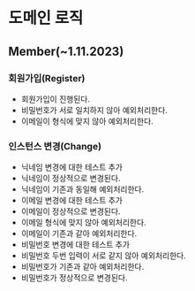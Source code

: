 # 도메인 로직
## Member(~1.11.2023)
### 회원가입(Register)
-  회원가입이 진행된다. 
-  비밀번호가 서로 일치하지 않아 예외처리한다.
-  이메일이 형식에 맞지 않아 예외처리한다.

### 인스턴스 변경(Change)
-  닉네임 변경에 대한 테스트 추가
  - 닉네임이 정상적으로 변경된다.
  - 닉네임이 기존과 동일해 예외처리한다.
-  이메일 변경에 대한 테스트 추가
  - 이메일이 정상적으로 변경된다. 
  - 이메일 형식에 맞지 않아 예외처리한다. 
  - 이메일이 기존과 같아 예외처리한다. 
-  비밀번호 변경에 대한 테스트 추가
  - 비밀번호 두번 입력이 서로 같지 않아 예외처리한다. 
  - 비밀번호가 기존과 같아 예외처리한다. 
  - 비밀번호가 정상적으로 변경된다. 